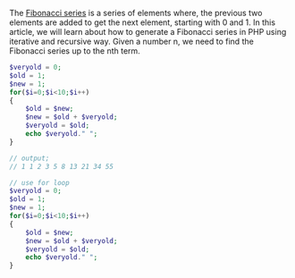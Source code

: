 The [Fibonacci series](https://www.geeksforgeeks.org/program-for-nth-fibonacci-number/) is a series of elements where, the previous two elements are added to get the next element, starting with 0 and 1. In this article, we will learn about how to generate a Fibonacci series in PHP using iterative and recursive way. Given a number n, we need to find the Fibonacci series up to the nth term.
```php
$veryold = 0;
$old = 1;
$new = 1;
for($i=0;$i<10;$i++)
{
	$old = $new;
	$new = $old + $veryold;
	$veryold = $old;
	echo $veryold." ";
}

// output;
// 1 1 2 3 5 8 13 21 34 55

// use for loop
$veryold = 0;
$old = 1;
$new = 1;
for($i=0;$i<10;$i++)
{
	$old = $new;
	$new = $old + $veryold;
	$veryold = $old;
	echo $veryold." ";
}
```